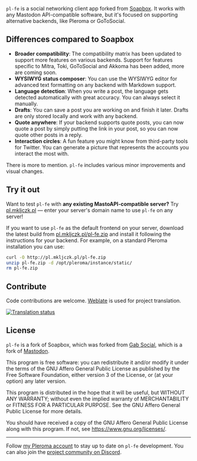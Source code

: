 `pl-fe` is a social networking client app forked from [Soapbox](https://gitlab.com/soapbox-pub/soapbox/). It works with any Mastodon API-compatible software, but it's focused on supporting alternative backends, like Pleroma or GoToSocial.

## Differences compared to Soapbox

- **Broader compatibility**: The compatibility matrix has been updated to support more features on various backends. Support for features specific to Mitra, Toki, GoToSocial and Akkoma has been added, more are coming soon.
- **WYSIWYG status composer**: You can use the WYSIWYG editor for advanced text formatting on any backend with Markdown support.
- **Language detection**: When you write a post, the language gets detected automatically with great accuracy. You can always select it manually.
- **Drafts**: You can save a post you are working on and finish it later. Drafts are only stored locally and work with any backend.
- **Quote anywhere**: If your backend supports quote posts, you can now quote a post by simply putting the link in your post, so you can now quote other posts in a reply.
- **Interaction circles**: A fun feature you might know from third-party tools for Twitter. You can generate a picture that represents the accounts you interact the most with.

There is more to mention. `pl-fe` includes various minor improvements and visual changes.

## Try it out

Want to test `pl-fe` with **any existing MastoAPI-compatible server?** Try [pl.mkljczk.pl](https://pl.mkljczk.pl) — enter your server's domain name to use `pl-fe` on any server!

If you want to use `pl-fe` as the default frontend on your server, download the latest build from [pl.mkljczk.pl/pl-fe.zip](http://pl.mkljczk.pl/pl-fe.zip) and install it following the instructions for your backend. For example, on a standard Pleroma installation you can use:

```sh
curl -O http://pl.mkljczk.pl/pl-fe.zip
unzip pl-fe.zip -d /opt/pleroma/instance/static/
rm pl-fe.zip
```

## Contribute

Code contributions are welcome. [Weblate](https://hosted.weblate.org/projects/pl-fe/) is used for project translation.

<a href="https://hosted.weblate.org/engage/pl-fe/">
<img src="https://hosted.weblate.org/widget/pl-fe/287x66-grey.png" alt="Translation status" />
</a>

## License

`pl-fe` is a fork of Soapbox, which was forked from [Gab Social](https://github.com/GabOpenSource/gab-social), which is a fork of [Mastodon](https://github.com/mastodon/mastodon/).

This program is free software: you can redistribute it and/or modify
it under the terms of the GNU Affero General Public License as published by
the Free Software Foundation, either version 3 of the License, or
(at your option) any later version.

This program is distributed in the hope that it will be useful,
but WITHOUT ANY WARRANTY; without even the implied warranty of
MERCHANTABILITY or FITNESS FOR A PARTICULAR PURPOSE. See the
GNU Affero General Public License for more details.

You should have received a copy of the GNU Affero General Public License
along with this program. If not, see <https://www.gnu.org/licenses/>.

---

Follow [my Pleroma account](https://pl.fediverse.pl/@mkljczk) to stay up to date on `pl-fe` development. You can also join the [project community on Discord](https://discord.gg/NCZZsqqgUH).
